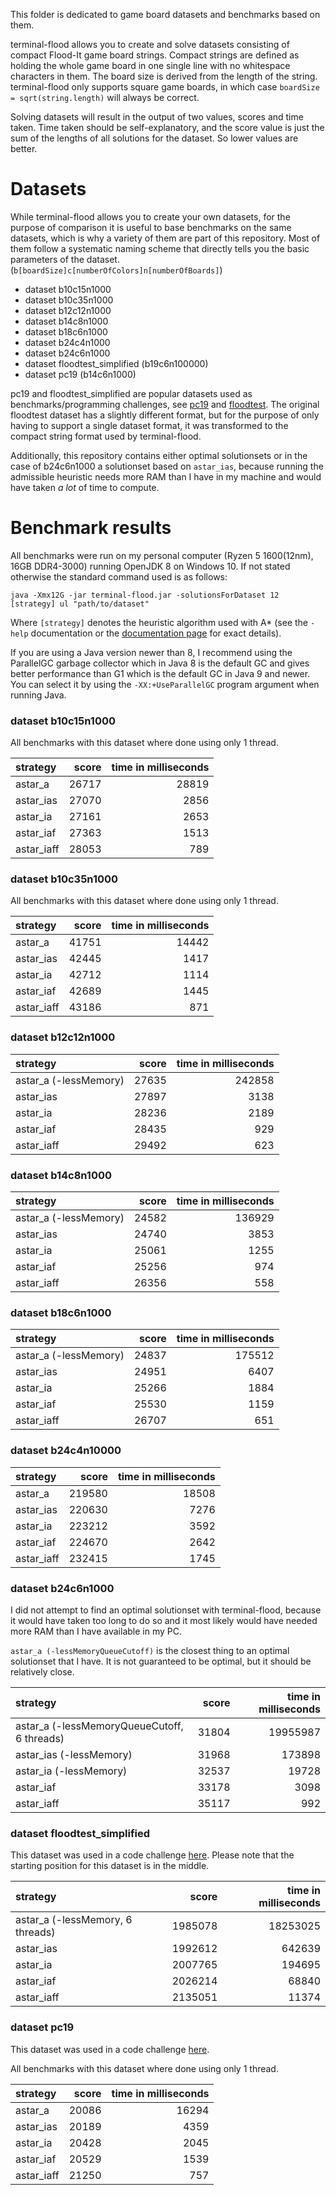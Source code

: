 This folder is dedicated to game board datasets and benchmarks based on them.

terminal-flood allows you to create and solve datasets consisting of compact Flood-It game board strings. Compact strings are defined as holding the whole game board in one single line with no whitespace characters in them. The board size is derived from the length of the string. terminal-flood only supports square game boards, in which case `boardSize = sqrt(string.length)` will always be correct.

Solving datasets will result in the output of two values, scores and time taken. Time taken should be self-explanatory, and the score value is just the sum of the lengths of all solutions for the dataset. So lower values are better.


# Datasets

While terminal-flood allows you to create your own datasets, for the purpose of comparison it is useful to base benchmarks on the same datasets, which is why a variety of them are part of this repository. Most of them follow a systematic naming scheme that directly tells you the basic parameters of the dataset. (`b[boardSize]c[numberOfColors]n[numberOfBoards]`)

- dataset b10c15n1000
- dataset b10c35n1000
- dataset b12c12n1000
- dataset b14c8n1000
- dataset b18c6n1000
- dataset b24c4n1000
- dataset b24c6n1000
- dataset floodtest_simplified (b19c6n100000)
- dataset pc19 (b14c6n1000)

pc19 and floodtest_simplified are popular datasets used as benchmarks/programming challenges, see [pc19](https://web.archive.org/web/20150909200653/http://cplus.about.com/od/programmingchallenges/a/challenge19.htm) and [floodtest](https://codegolf.stackexchange.com/questions/26232/create-a-flood-paint-ai). The original floodtest dataset has a slightly different format, but for the purpose of only having to support a single dataset format, it was transformed to the compact string format used by terminal-flood.

Additionally, this repository contains either optimal solutionsets or in the case of b24c6n1000 a solutionset based on `astar_ias`, because running the admissible heuristic needs more RAM than I have in my machine and would have taken *a lot* of time to compute.


# Benchmark results

All benchmarks were run on my personal computer (Ryzen 5 1600(12nm), 16GB DDR4-3000) running OpenJDK 8 on Windows 10. If not stated otherwise the standard command used is as follows:

```
java -Xmx12G -jar terminal-flood.jar -solutionsForDataset 12 [strategy] ul "path/to/dataset"
```

Where `[strategy]` denotes the heuristic algorithm used with A* (see the `-help` documentation or the [documentation page](https://github.com/Flolle/terminal-flood/wiki/Documentation) for exact details).

If you are using a Java version newer than 8, I recommend using the ParallelGC garbage collector which in Java 8 is the default GC and gives better performance than G1 which is the default GC in Java 9 and newer. You can select it by using the `-XX:+UseParallelGC` program argument when running Java.


### dataset b10c15n1000

All benchmarks with this dataset where done using only 1 thread.

| strategy | score | time in milliseconds |
| :--- | ---: | ---: |
| astar_a | 26717 | 28819 |
| astar_ias | 27070 | 2856 |
| astar_ia | 27161 | 2653 |
| astar_iaf | 27363 | 1513 |
| astar_iaff | 28053 | 789 |


### dataset b10c35n1000

All benchmarks with this dataset where done using only 1 thread.

| strategy | score | time in milliseconds |
| :--- | ---: | ---: |
| astar_a | 41751 | 14442 |
| astar_ias | 42445 | 1417 |
| astar_ia | 42712 | 1114 |
| astar_iaf | 42689 | 1445 |
| astar_iaff | 43186 | 871 |


### dataset b12c12n1000

| strategy | score | time in milliseconds |
| :--- | ---: | ---: |
| astar_a (-lessMemory) | 27635 | 242858 |
| astar_ias | 27897 | 3138 |
| astar_ia | 28236 | 2189 |
| astar_iaf | 28435 | 929 |
| astar_iaff | 29492 | 623 |


### dataset b14c8n1000

| strategy | score | time in milliseconds |
| :--- | ---: | ---: |
| astar_a (-lessMemory) | 24582 | 136929 |
| astar_ias | 24740 | 3853 |
| astar_ia | 25061 | 1255 |
| astar_iaf | 25256 | 974 |
| astar_iaff | 26356 | 558 |


### dataset b18c6n1000

| strategy | score | time in milliseconds |
| :--- | ---: | ---: |
| astar_a (-lessMemory) | 24837 | 175512 |
| astar_ias | 24951 | 6407 |
| astar_ia | 25266 | 1884 |
| astar_iaf | 25530 | 1159 |
| astar_iaff | 26707 | 651 |


### dataset b24c4n10000

| strategy | score | time in milliseconds |
| :--- | ---: | ---: |
| astar_a | 219580 | 18508 |
| astar_ias | 220630 | 7276 |
| astar_ia | 223212 | 3592 |
| astar_iaf | 224670 | 2642 |
| astar_iaff | 232415 | 1745 |


### dataset b24c6n1000

I did not attempt to find an optimal solutionset with terminal-flood, because it would have taken too long to do so and it most likely would have needed more RAM than I have available in my PC.

`astar_a (-lessMemoryQueueCutoff)` is the closest thing to an optimal solutionset that I have. It is not guaranteed to be optimal, but it should be relatively close.

| strategy | score | time in milliseconds |
| :--- | ---: | ---: |
| astar_a (-lessMemoryQueueCutoff, 6 threads) | 31804 | 19955987 |
| astar_ias (-lessMemory) | 31968 | 173898 |
| astar_ia (-lessMemory) | 32537 | 19728 |
| astar_iaf | 33178 | 3098 |
| astar_iaff | 35117 | 992 |


### dataset floodtest_simplified

This dataset was used in a code challenge [here](https://codegolf.stackexchange.com/questions/26232/create-a-flood-paint-ai). Please note that the starting position for this dataset is in the middle.

| strategy | score | time in milliseconds |
| :--- | ---: | ---: |
| astar_a (-lessMemory, 6 threads) | 1985078 | 18253025 |
| astar_ias | 1992612 | 642639 |
| astar_ia | 2007765 | 194695 |
| astar_iaf | 2026214 | 68840 |
| astar_iaff | 2135051 | 11374 |


### dataset pc19

This dataset was used in a code challenge [here](https://web.archive.org/web/20150909200653/http://cplus.about.com/od/programmingchallenges/a/challenge19.htm).

All benchmarks with this dataset where done using only 1 thread.

| strategy | score | time in milliseconds |
| :--- | ---: | ---: |
| astar_a | 20086 | 16294 |
| astar_ias | 20189 | 4359 |
| astar_ia | 20428 | 2045 |
| astar_iaf | 20529 | 1539 |
| astar_iaff | 21250 | 757 |
